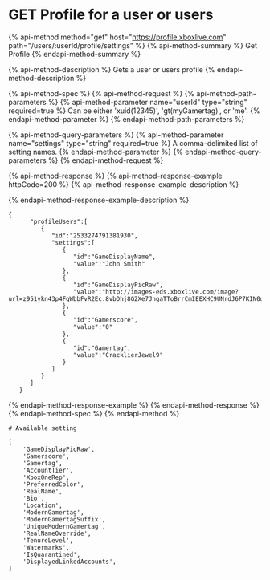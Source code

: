 # GET Profile for a user or users

{% api-method method="get" host="https://profile.xboxlive.com" path="/users/:userId/profile/settings" %}
{% api-method-summary %}
Get Profile
{% endapi-method-summary %}

{% api-method-description %}
Gets a user or users profile
{% endapi-method-description %}

{% api-method-spec %}
{% api-method-request %}
{% api-method-path-parameters %}
{% api-method-parameter name="userId" type="string" required=true %}
Can be either 'xuid\(12345\)', 'gt\(myGamertag\)', or 'me'.
{% endapi-method-parameter %}
{% endapi-method-path-parameters %}

{% api-method-query-parameters %}
{% api-method-parameter name="settings" type="string" required=true %}
A comma-delimited list of setting names.
{% endapi-method-parameter %}
{% endapi-method-query-parameters %}
{% endapi-method-request %}

{% api-method-response %}
{% api-method-response-example httpCode=200 %}
{% api-method-response-example-description %}

{% endapi-method-response-example-description %}

```text
{
      "profileUsers":[
         {
            "id":"2533274791381930",
            "settings":[
               {
                  "id":"GameDisplayName",
                  "value":"John Smith"
               },
               {
                  "id":"GameDisplayPicRaw",
                  "value":"http://images-eds.xboxlive.com/image?url=z951ykn43p4FqWbbFvR2Ec.8vbDhj8G2Xe7JngaTToBrrCmIEEXHC9UNrdJ6P7KIN0gxC2r1YECCd3mf2w1FDdmFCpSokJWa2z7xtVrlzOyVSc6pPRdWEXmYtpS2xE4F&format=png&w=64&h=64"
               },
               {
                  "id":"Gamerscore",
                  "value":"0"
               },
               {
                  "id":"Gamertag",
                  "value":"CracklierJewel9"
               }
            ]
         }
      ]
   }
```
{% endapi-method-response-example %}
{% endapi-method-response %}
{% endapi-method-spec %}
{% endapi-method %}

```text
# Available setting

[
    'GameDisplayPicRaw',
    'Gamerscore',
    'Gamertag',
    'AccountTier',
    'XboxOneRep',
    'PreferredColor',
    'RealName',
    'Bio',
    'Location',
    'ModernGamertag',
    'ModernGamertagSuffix',
    'UniqueModernGamertag',
    'RealNameOverride',
    'TenureLevel',
    'Watermarks',
    'IsQuarantined',
    'DisplayedLinkedAccounts',
]
```

